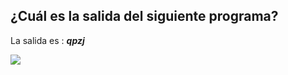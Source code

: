 ## ¿Cuál es la salida del siguiente programa? 
La salida es : ***qpzj***

<img src="https://i.imgur.com/CmXdR3C.png">
